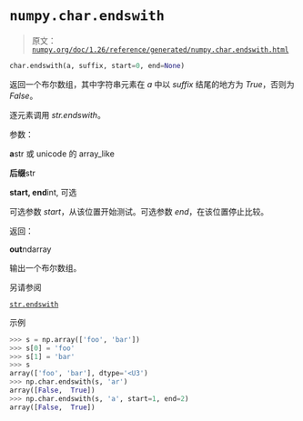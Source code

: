 # `numpy.char.endswith`

> 原文：[`numpy.org/doc/1.26/reference/generated/numpy.char.endswith.html`](https://numpy.org/doc/1.26/reference/generated/numpy.char.endswith.html)

```py
char.endswith(a, suffix, start=0, end=None)
```

返回一个布尔数组，其中字符串元素在 *a* 中以 *suffix* 结尾的地方为 *True*，否则为 *False*。

逐元素调用 *str.endswith*。

参数：

**a**str 或 unicode 的 array_like

**后缀**str

**start, end**int, 可选

可选参数 *start*，从该位置开始测试。可选参数 *end*，在该位置停止比较。

返回：

**out**ndarray

输出一个布尔数组。

另请参阅

[`str.endswith`](https://docs.python.org/3/library/stdtypes.html#str.endswith "(在 Python v3.11 中)")

示例

```py
>>> s = np.array(['foo', 'bar'])
>>> s[0] = 'foo'
>>> s[1] = 'bar'
>>> s
array(['foo', 'bar'], dtype='<U3')
>>> np.char.endswith(s, 'ar')
array([False,  True])
>>> np.char.endswith(s, 'a', start=1, end=2)
array([False,  True]) 
```
